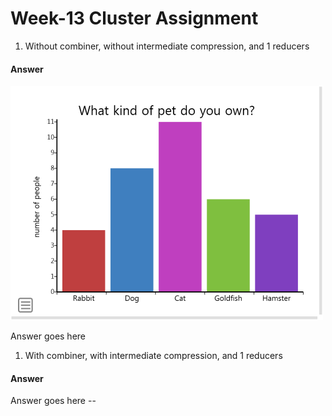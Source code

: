 # Week-13 Cluster Assignment

1)  Without combiner, without intermediate compression, and 1 reducers

#### Answer

![*Item 1 Results*](../images/bar-graph.png "bar graph")

Answer goes here

1) With combiner, with intermediate compression, and 1 reducers

#### Answer

Answer goes here --